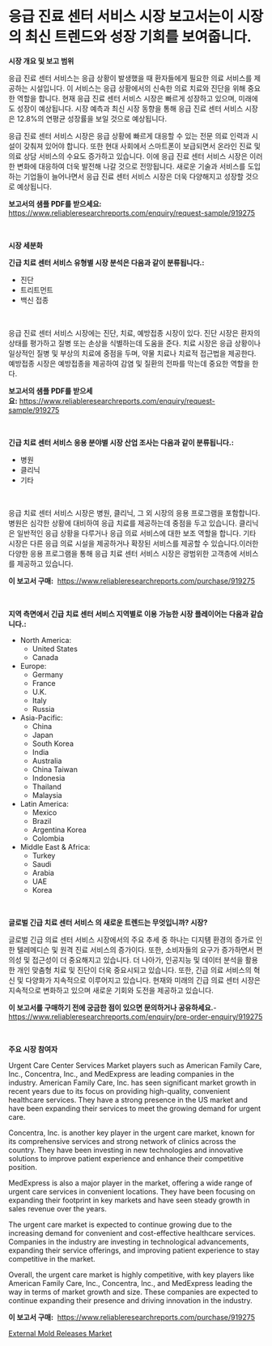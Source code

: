 <p><h1>응급 진료 센터 서비스 시장 보고서는이 시장의 최신 트렌드와 성장 기회를 보여줍니다.</h1></p><p><strong>시장 개요 및 보고 범위</strong></p>
<p><p>응급 진료 센터 서비스는 응급 상황이 발생했을 때 환자들에게 필요한 의료 서비스를 제공하는 시설입니다. 이 서비스는 응급 상황에서의 신속한 의료 치료와 진단을 위해 중요한 역할을 합니다. 현재 응급 진료 센터 서비스 시장은 빠르게 성장하고 있으며, 미래에도 성장이 예상됩니다. 시장 예측과 최신 시장 동향을 통해 응급 진료 센터 서비스 시장은 12.8%의 연평균 성장률을 보일 것으로 예상됩니다.</p><p>응급 진료 센터 서비스 시장은 응급 상황에 빠르게 대응할 수 있는 전문 의료 인력과 시설이 갖춰져 있어야 합니다. 또한 현대 사회에서 스마트폰이 보급되면서 온라인 진료 및 의료 상담 서비스의 수요도 증가하고 있습니다. 이에 응급 진료 센터 서비스 시장은 이러한 변화에 대응하여 더욱 발전해 나갈 것으로 전망됩니다. 새로운 기술과 서비스를 도입하는 기업들이 늘어나면서 응급 진료 센터 서비스 시장은 더욱 다양해지고 성장할 것으로 예상됩니다.</p></p>
<p><strong>보고서의 샘플 PDF를 받으세요:</strong> <a href="https://www.reliableresearchreports.com/enquiry/request-sample/919275">https://www.reliableresearchreports.com/enquiry/request-sample/919275</a></p>
<p>&nbsp;</p>
<p><strong>시장 세분화</strong></p>
<p><strong>긴급 치료 센터 서비스 유형별 시장 분석은 다음과 같이 분류됩니다.:</strong></p>
<p><ul><li>진단</li><li>트리트먼트</li><li>백신 접종</li></ul></p>
<p>&nbsp;</p>
<p><p>응급 진료 센터 서비스 시장에는 진단, 치료, 예방접종 시장이 있다. 진단 시장은 환자의 상태를 평가하고 질병 또는 손상을 식별하는데 도움을 준다. 치료 시장은 응급 상황이나 일상적인 질병 및 부상의 치료에 중점을 두며, 약물 치료나 치료적 접근법을 제공한다. 예방접종 시장은 예방접종을 제공하여 감염 및 질환의 전파를 막는데 중요한 역할을 한다.</p></p>
<p><strong>보고서의 샘플 PDF를 받으세요:</strong>&nbsp;<a href="https://www.reliableresearchreports.com/enquiry/request-sample/919275">https://www.reliableresearchreports.com/enquiry/request-sample/919275</a></p>
<p>&nbsp;</p>
<p><strong> 긴급 치료 센터 서비스 응용 분야별 시장 산업 조사는 다음과 같이 분류됩니다.:</strong></p>
<p><ul><li>병원</li><li>클리닉</li><li>기타</li></ul></p>
<p>&nbsp;</p>
<p><p>응급 치료 센터 서비스 시장은 병원, 클리닉, 그 외 시장의 응용 프로그램을 포함합니다. 병원은 심각한 상황에 대비하여 응급 치료를 제공하는데 중점을 두고 있습니다. 클리닉은 일반적인 응급 상황을 다루거나 응급 의료 서비스에 대한 보조 역할을 합니다. 기타 시장은 다른 응급 의료 시설을 제공하거나 확장된 서비스를 제공할 수 있습니다.이러한 다양한 응용 프로그램을 통해 응급 치료 센터 서비스 시장은 광범위한 고객층에 서비스를 제공하고 있습니다.</p></p>
<p><strong>이 보고서 구매:</strong>&nbsp; <a href="https://www.reliableresearchreports.com/purchase/919275">https://www.reliableresearchreports.com/purchase/919275</a></p>
<p>&nbsp;</p>
<p><strong>지역 측면에서 긴급 치료 센터 서비스 지역별로 이용 가능한 시장 플레이어는 다음과 같습니다.:</strong></p>
<p><ul>
    <li>
        North America:
        <ul>
            <li>United States</li>
            <li>Canada</li>
        </ul>
    </li>
    <li>
        Europe:
        <ul>
            <li>Germany</li>
            <li>France</li>
            <li>U.K.</li>
            <li>Italy</li>
            <li>Russia</li>
        </ul>
    </li>
    <li>
        Asia-Pacific:
        <ul>
            <li>China</li>
            <li>Japan</li>
            <li>South Korea</li>
            <li>India</li>
            <li>Australia</li>
            <li>China Taiwan</li>
            <li>Indonesia</li>
            <li>Thailand</li>
            <li>Malaysia</li>
        </ul>
    </li>
    <li>
        Latin America:
        <ul>
            <li>Mexico</li>
            <li>Brazil</li>
            <li>Argentina Korea</li>
            <li>Colombia</li>
        </ul>
    </li>
    <li>
        Middle East & Africa:
        <ul>
            <li>Turkey</li>
            <li>Saudi</li>
            <li>Arabia</li>
            <li>UAE</li>
            <li>Korea</li>
        </ul>
    </li>
    </ul></p>
<p>&nbsp;</p>
<p><strong>글로벌 긴급 치료 센터 서비스 의 새로운 트렌드는 무엇입니까? 시장?</strong></p>
<p><p>글로벌 긴급 의료 센터 서비스 시장에서의 주요 추세 중 하나는 디지턤 환경의 증가로 인한 텔레메디슨 및 원격 진료 서비스의 증가이다. 또한, 소비자들의 요구가 증가하면서 편의성 및 접근성이 더 중요해지고 있습니다. 더 나아가, 인공지능 및 데이터 분석을 활용한 개인 맞춤형 치료 및 진단이 더욱 중요시되고 있습니다. 또한, 긴급 의료 서비스의 혁신 및 다양화가 지속적으로 이루어지고 있습니다. 현재와 미래의 긴급 의료 센터 시장은 지속적으로 변화하고 있으며 새로운 기회와 도전을 제공하고 있습니다.</p></p>
<p><strong>이 보고서를 구매하기 전에 궁금한 점이 있으면 문의하거나 공유하세요.</strong>- <a href="https://www.reliableresearchreports.com/enquiry/pre-order-enquiry/919275">https://www.reliableresearchreports.com/enquiry/pre-order-enquiry/919275</a></p>
<p>&nbsp;</p>
<p><strong>주요 시장 참여자</strong></p>
<p><p>Urgent Care Center Services Market players such as American Family Care, Inc., Concentra, Inc., and MedExpress are leading companies in the industry. American Family Care, Inc. has seen significant market growth in recent years due to its focus on providing high-quality, convenient healthcare services. They have a strong presence in the US market and have been expanding their services to meet the growing demand for urgent care.</p><p>Concentra, Inc. is another key player in the urgent care market, known for its comprehensive services and strong network of clinics across the country. They have been investing in new technologies and innovative solutions to improve patient experience and enhance their competitive position.</p><p>MedExpress is also a major player in the market, offering a wide range of urgent care services in convenient locations. They have been focusing on expanding their footprint in key markets and have seen steady growth in sales revenue over the years.</p><p>The urgent care market is expected to continue growing due to the increasing demand for convenient and cost-effective healthcare services. Companies in the industry are investing in technological advancements, expanding their service offerings, and improving patient experience to stay competitive in the market.</p><p>Overall, the urgent care market is highly competitive, with key players like American Family Care, Inc., Concentra, Inc., and MedExpress leading the way in terms of market growth and size. These companies are expected to continue expanding their presence and driving innovation in the industry.</p></p>
<p><strong>이 보고서 구매:</strong>&nbsp;&nbsp;<a href="https://www.reliableresearchreports.com/purchase/919275">https://www.reliableresearchreports.com/purchase/919275</a></p>
<p><p><a href="https://github.com/moyahfrancoestellec51j635wcx/Market-Research-Report-List-1/blob/main/external-mold-releases-market.md">External Mold Releases Market</a></p></p>
